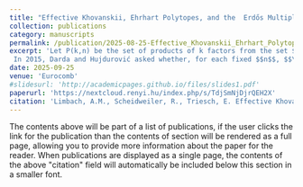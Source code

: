 ```yaml
---
title: "Effective Khovanskii, Ehrhart Polytopes, and the  Erdős Multiplication Table Problem"
collection: publications
category: manuscripts
permalink: /publication/2025-08-25-Effective_Khovanskii_Ehrhart_Polytopes_and_the_Erdos_Multiplication_Table_Problem
excerpt: 'Let P(k,n) be the set of products of k factors from the set $$\{1,\ldots , n\}$$. In 1955, Erdös posed the problem of determining the order of magnitude of $$\lvert P (2, n)\rvert$$ and proved that $$\lvert P (2, n)\rvert = o(n^2 )$$ for $$n \to\infty$$.
 In 2015, Darda and Hujdurović asked whether, for each fixed $$n$$, $$\lvert P (k, n)\rvert$$ is a polynomial in $$k$$ of degree $$\pi(n)$$ - the number of primes not larger than $$n$$. Recently, Granville, Smith and Walker published an effective version of Khovanskii's Theorem. We apply this new result to show, that for each integer $$n$$, there is a polynomial $$q_n$$ of degree $$\pi(n)$$ such that $$\lvert P (k, n)\rvert=q_n(k)$$ for each $$k\geq n^2\cdot\left(\prod_{m=1}^{\pi(n)} \log_{p_m}(n)\right)-n+1.$$ Moreover, we give an upper estimate of the leading coefficient of $$q_n$$.'
date: 2025-09-25
venue: 'Eurocomb'
#slidesurl: 'http://academicpages.github.io/files/slides1.pdf'
paperurl: 'https://nextcloud.renyi.hu/index.php/s/TdjSmNjDjrQEH2X'
citation: 'Limbach, A.M., Scheidweiler, R., Triesch, E. Effective Khovanskii, Ehrhart Polytopes, and the  Erdős Multiplication Table Problem. <i>Eurocomb </i> (2025).'
---
```


The contents above will be part of a list of publications, if the user clicks the link for the publication than the contents of section will be rendered as a full page, allowing you to provide more information about the paper for the reader. When publications are displayed as a single page, the contents of the above "citation" field will automatically be included below this section in a smaller font.